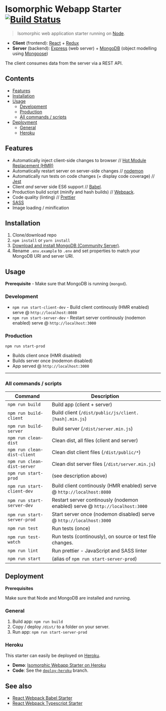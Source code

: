 # Isomorphic Webapp Starter [![Build Status](https://travis-ci.org/vikpe/isomorphic-webapp-starter.svg?branch=master)](https://travis-ci.org/vikpe/isomorphic-webapp-starter)
> Isomorphic web application starter running on [Node](https://nodejs.org/).

* **Client** (frontend): [React](https://facebook.github.io/react/) + [Redux](http://redux.js.org/)
* **Server** (backend): [Express](https://expressjs.com/) (web server) + [MongoDB](https://www.mongodb.com/) (object modelling using [Mongoose](http://mongoosejs.com/))

The client consumes data from the server via a REST API.

## Contents
* [Features](#features)
* [Installation](#installation)
* [Usage](#usage)
  * [Development](#development)
  * [Production](#production)
  * [All commands / scripts](#all-commands--scripts)
* [Deployment](#deployment)
  * [General](#general)
  * [Heroku](#heroku)

## Features
* Automatically inject client-side changes to browser // [Hot Module Replacement (HMR)](https://webpack.js.org/guides/hmr-react/)
* Automatically restart server on server-side changes // [nodemon](https://nodemon.io/)
* Automatically run tests on code changes (+ display code coverage) // [Jest](https://github.com/facebook/jest)
* Client _and_ server side ES6 support // [Babel](http://babeljs.io/).
* Production build script (minify and hash builds) // [Webpack](https://webpack.js.org/).
* Code quality (linting) // [Prettier](https://github.com/prettier/prettier)
* [SASS](http://sass-lang.com/)
* Image loading / minification

## Installation
1. Clone/download repo
2. `npm install` or `yarn install`
3. [Download and install MongoDB (Community Server)](https://www.mongodb.com/download-center#community).
4. Rename `.env.example` to `.env` and set properties to match your MongoDB URI and server URI.

## Usage
**Prerequisite** - Make sure that MongoDB is running (`mongod`).

### Development

* `npm run start-client-dev` - Build client continously (HMR enabled) serve @ `http://localhost:8080`
* `npm run start-server-dev` - Restart server continously (nodemon enabled) serve @ `http://localhost:3000`

### Production

`npm run start-prod`

* Builds client once (HMR disabled)
* Builds server once (nodemon disabled)
* App served @ `http://localhost:3000`

---

### All commands / scripts

Command | Description
--- | ---
`npm run build` | Build app (client + server)
`npm run build-client` | Build client (`/dist/public/js/client.[hash].min.js`)
`npm run build-server` | Build server (`/dist/server.min.js`)
`npm run clean-dist` | Clean dist, all files (client and server)
`npm run clean-dist-client` | Clean dist client files (`/dist/public/*`)
`npm run clean-dist-server` | Clean dist server files (`/dist/server.min.js`)
`npm run start-prod` | (see description above)
`npm run start-client-dev` | Build client continously (HMR enabled) serve @ `http://localhost:8080`
`npm run start-server-dev` | Restart server continously (nodemon enabled) serve @ `http://localhost:3000`
`npm run start-server-prod` | Start server once (nodemon disabled) serve @ `http://localhost:3000`
`npm run test` | Run tests (once)
`npm run test-watch` | Run tests (continously), on source or test file changes.
`npm run lint` | Run prettier - JavaScript and SASS linter
`npm run start` | (alias of `npm run start-server-prod`)

## Deployment
**Prerequisites**

Make sure that Node and MongoDB are installed and running.

### General
1. Build app: `npm run build`
2. Copy / deploy `/dist/` to a folder on your server.
3. Run app: `npm run start-server-prod`

### Heroku
This starter can easily be deployed on [Heroku](https://www.heroku.com/).

* **Demo**: [Isomorphic Webapp Starter on Heroku](https://isomorphic-webapp-starter.herokuapp.com/)
* **Code**: See the [`deploy-heroku`](https://github.com/vikpe/isomorphic-webapp-starter/tree/deploy-heroku) branch.

## See also
* [React Webpack Babel Starter](https://github.com/vikpe/react-webpack-babel-starter)
* [React Webpack Typescript Starter](https://github.com/vikpe/react-webpack-typescript-starter)
